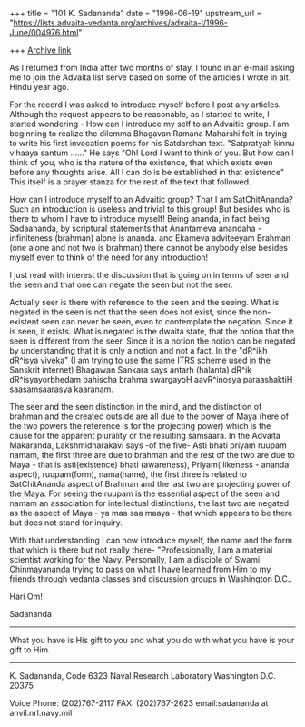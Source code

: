 +++
title = "101 K. Sadananda"
date = "1996-06-19"
upstream_url = "https://lists.advaita-vedanta.org/archives/advaita-l/1996-June/004976.html"

+++
[Archive link](https://lists.advaita-vedanta.org/archives/advaita-l/1996-June/004976.html)

As I returned from India after two months of stay, I found in an e-mail asking
me to join the Advaita list serve based on some of the articles I wrote in alt.
Hindu year ago.

 For the record I was asked to introduce myself before I post any articles.
Although the request appears to be reasonable,  as I started to write, I started
wondering - How can I introduce my self to an Advaitic group.    I am beginning
to realize the dilemma Bhagavan Ramana Maharshi felt in trying to write his
first invocation poems for his Satdarshan text.
         "Satpratyah kinnu vihaaya santum ......"
He says "Oh! Lord I want to think of you.  But how can I think of you, who is
the nature of the existence, that which exists even before any thoughts arise.
All I can do is be established in that existence"  This itself is a prayer
stanza for the rest of the text that followed.

How can I introduce myself to an Advaitic group?  That I am SatChitAnanda?  Such
an introduction is useless and trivial  to this group!  But besides who is there
to whom I have to introduce myself!  Being ananda, in fact being Sadaananda,  by
scriptural statements  that Anantameva anandaha - infiniteness (brahman) alone
is ananda. and Ekameva adviteeyam Brahman (one alone and not two is brahman)
there cannot be anybody else besides myself even to think of the need for any
introduction!

I just read with interest the discussion that is going on in terms of seer and
the seen and that one can negate the seen but not the seer.

Actually seer is there with reference to the seen and the seeing.  What is
negated in the seen is not that the seen does not exist, since the non-existent
seen can never be seen,  even to contemplate the negation.   Since it is seen,
it exists.  What is negated is the dwaita state, that the notion that the seen
is different from the seer.  Since it is a notion the notion can be negated by
understanding that it is only a notion and not a fact.  In the "dR^ikh dR^isya
viveka" (I am trying to use the same ITRS scheme used in the Sanskrit internet)
Bhagawan Sankara says
     antarh (halanta) dR^ik dR^isyayorbhedam
     bahischa brahma swargayoH
     aavR^inosya paraashaktiH
     saasamsaarasya kaaranam.

The seer and the seen distinction in the mind, and the distinction of brahman
and the created outside are all due to the power of Maya (here of the two powers
the reference is for the projecting power) which is the cause for the apparent
plurality or the resulting samsaara.
In the Advaita Makaranda, Lakshmidharakavi says -of the five- Asti bhati priyam
ruupam namam, the first three are due to brahman and the rest of the two are due
to Maya - that is asti(existence) bhati (awareness), Priyam( likeness - ananda
aspect), ruupam(form), nama(name), the first three is related to SatChitAnanda
aspect of Brahman and the last two are projecting power of the Maya.  For seeing
the ruupam is the essential aspect of the seen and namam an association for
intellectual distinctions, the last two are negated as the aspect of Maya - ya
maa saa maaya - that which appears to be there but does not stand for inquiry.

With that understanding I can now introduce myself, the name and the form that
which is there but not really there- "Professionally, I am a material scientist
working for the Navy.  Personally, I am a disciple of Swami Chinmayananda trying
to pass on what I have learned from Him  to my friends through vedanta classes
and discussion groups in Washington D.C..

Hari Om!

Sadananda

*******************************************************************************
What you have is His gift to you and what you do with what you have is your gift
to Him.
*******************************************************************************
K. Sadananda, Code 6323
Naval Research Laboratory
Washington D.C. 20375

Voice Phone: (202)767-2117
FAX: (202)767-2623
email:sadananda at anvil.nrl.navy.mil

